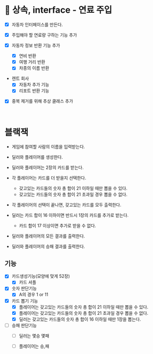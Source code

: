 # 🚀 상속, interface - 연료 주입

- [x] 자동차 인터페이스를 만든다.

- [x] 주입해야 할 연료량 구하는 기능 추가

- [x] 자동차 정보 반환 기능 추가
  - [x] 연비 반환
  - [x] 여행 거리 반환 
  - [x] 차종의 이름 반환
    
- 렌트 회사
  - [x] 자동차 추가 기능
  - [x] 리포트 반환 기능 

- [x] 중복 제거를 위해 추상 클래스 추가
 
<br>

# 블랙잭

- 게임에 참여할 사람의 이름을 입력받는다.

- 딜러와 플레이어를 생성한다.

- 딜러와 플레이어는 2장의 카드를 받는다.

- 각 플레이어는 카드를 더 받을지 선택한다.
  - 갖고있는 카드들의 숫자 총 합이 21 이하일 때만 뽑을 수 있다.
  - 갖고있는 카드들의 숫자 총 합이 21 초과일 경우 뽑을 수 없다.
  
- 각 플레이어의 선택이 끝나면, 갖고있는 카드를 모두 출력한다.
  
- 딜러는 카드 합이 16 이하이면 반드시 1장의 카드를 추가로 받는다.
  - 카드 합이 17 이상이면 추가로 받을 수 없다.
  
- 딜러와 플레이어의 모든 결과를 출력한다.

- 딜러와 플레이어의 승패 결과를 출력한다.


## 기능
- [x] 카드생성기능(모양에 맞게 52장)
  - [x] 카드 셔플

- [x] 숫자 판단기능
  - [x] A의 경우 1 or 11

- [x] 카드 뽑기 기능
  - [x] 플레이어는 갖고있는 카드들의 숫자 총 합이 21 이하일 때만 뽑을 수 있다.
  - [x] 플레이어는 갖고있는 카드들의 숫자 총 합이 21 초과일 경우 뽑을 수 없다.
  - [x] 딜러는 갖고있는 카드들의 숫자 총 합이 16 이하일 때만 1장을 뽑는다.
  
- [ ] 승패 판단기능
  - [ ] 딜러는 몇승 몇패
  - [ ] 플레이어는 승,패
  